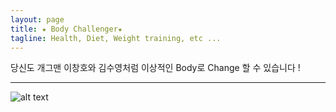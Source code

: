 ```yaml
---
layout: page
title: ★ Body Challenger★ 
tagline: Health, Diet, Weight training, etc ...
---
```


당신도 개그맨 이창호와 김수영처럼 이상적인 Body로 Change 할 수 있습니다 !

---
![alt text](http://mimgnews2.naver.net/image/117/2015/05/20/201505201950881112_1_99_20150520195703.jpg?type=w540)
